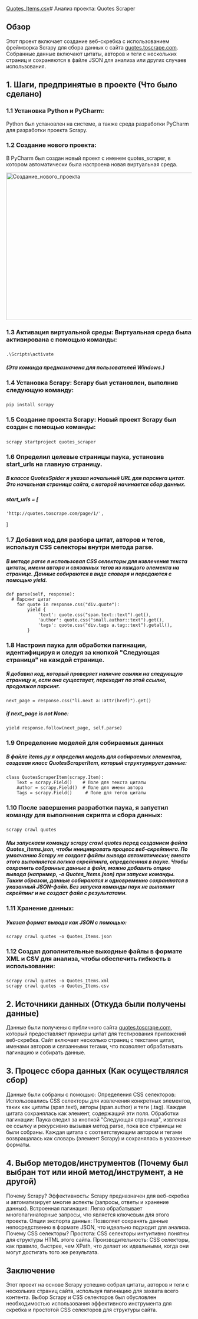 [Quotes_Items.csv](https://github.com/user-attachments/files/17604579/Quotes_Items.csv)# Анализ проекта: Quotes Scraper

## Обзор
Этот проект включает создание веб-скребка с использованием фреймворка Scrapy для сбора данных с сайта [quotes.toscrape.com](http://quotes.toscrape.com). Собранные данные включают цитаты, авторов и теги с нескольких страниц и сохраняются в файле JSON для анализа или других случаев использования.
## 1. Шаги, предпринятые в проекте (Что было сделано)
### 1.1 Установка Python и PyCharm: 
Python был установлен на системе, а также среда разработки PyCharm для разработки проекта Scrapy.
### 1.2 Создание нового проекта: 
В PyCharm был создан новый проект с именем quotes_scraper, в котором автоматически была настроена новая виртуальная среда.

<img src="https://github.com/user-attachments/assets/7704cd0f-b605-4127-b29c-25af2974ddf0" alt="Создание_нового_проекта" style="width:600px; height:400px;">

### 1.3 Активация виртуальной среды: Виртуальная среда была активирована с помощью команды:
##### 
    .\Scripts\activate
##### (Эта команда предназначена для пользователей Windows.)
### 1.4 Установка Scrapy: Scrapy был установлен, выполнив следующую команду:
##### 
    pip install scrapy
### 1.5 Создание проекта Scrapy: Новый проект Scrapy был создан с помощью команды:
##### 
    scrapy startproject quotes_scraper
### 1.6 Определил целевые страницы паука, установив start_urls на главную страницу.
##### В классе QuotesSpider я указал начальный URL для парсинга цитат. Это начальная страница сайта, с которой начинается сбор данных.
##### start_urls = [
    'http://quotes.toscrape.com/page/1/',  
]
### 1.7 Добавил код для разбора цитат, авторов и тегов, используя CSS селекторы внутри метода parse.
##### В методе parse я использовал CSS селекторы для извлечения текста цитаты, имени автора и связанных тегов из каждого элемента на странице. Данные собираются в виде словаря и передаются с помощью yield.
##### 
    def parse(self, response):
      # Парсинг цитат
        for quote in response.css("div.quote"):
            yield {
                'text': quote.css("span.text::text").get(),
                'author': quote.css("small.author::text").get(),
                'tags': quote.css("div.tags a.tag::text").getall(),
            }
### 1.8 Настроил паука для обработки пагинации, идентифицируя и следуя за кнопкой "Следующая страница" на каждой странице.
##### Я добавил код, который проверяет наличие ссылки на следующую страницу и, если она существует, переходит по этой ссылке, продолжая парсинг.
#####
    next_page = response.css("li.next a::attr(href)").get()
##### if next_page is not None:
    yield response.follow(next_page, self.parse)
### 1.9 Определение моделей для собираемых данных
##### В файле items.py я определил модель для собираемых элементов, создавая класс QuotesScraperItem, который структурирует данные:
##### 
    class QuotesScraperItem(scrapy.Item):
        Text = scrapy.Field()    # Поле для текста цитаты
        Author = scrapy.Field()  # Поле для имени автора
        Tags = scrapy.Field()     # Поле для тегов цитаты
### 1.10 После завершения разработки паука, я запустил команду для выполнения скрипта и сбора данных:
##### 
    scrapy crawl quotes
##### Мы запускаем команду scrapy crawl quotes перед созданием файла Quotes_Items.json, чтобы инициировать процесс веб-скрейпинга. По умолчанию Scrapy не создает файлы вывода автоматически; вместо этого выполняется логика скрейпинга, определенная в пауке. Чтобы сохранить собранные данные в файл, можно добавить опцию вывода (например, -o Quotes_Items.json) при запуске команды. Таким образом, данные собираются и одновременно сохраняются в указанный JSON-файл. Без запуска команды паук не выполнит скрейпинг и не создаст файл с результатами.

### 1.11 Хранение данных:
##### Указал формат вывода как JSON с помощью:
##### 
    scrapy crawl quotes -o Quotes_Items.json

### 1.12 Создал дополнительные выходные файлы в формате XML и CSV для анализа, чтобы обеспечить гибкость в использовании:
##### 
    scrapy crawl quotes -o Quotes_Items.xml 
    scrapy crawl quotes -o Quotes_Items.csv

## 2. Источники данных (Откуда были получены данные)
Данные были получены с публичного сайта [quotes.toscrape.com](http://quotes.toscrape.com), который предоставляет примеры цитат для тестирования приложений веб-скребка. Сайт включает несколько страниц с текстами цитат, именами авторов и связанными тегами, что позволяет обрабатывать пагинацию и собирать данные.

## 3. Процесс сбора данных (Как осуществлялся сбор)
Данные были собраны с помощью:
Определения CSS селекторов: Использовались CSS селекторы для извлечения конкретных элементов, таких как цитаты (span.text), авторы (span.author) и теги (.tag). Каждая цитата сохранялась как элемент, содержащий эти поля.
Обработки пагинации: Паука следил за кнопкой "Следующая страница", извлекая ее ссылку и рекурсивно вызывая метод parse, пока все страницы не были собраны.
Каждая цитата с соответствующим автором и тегами возвращалась как словарь (элемент Scrapy) и сохранялась в указанные форматы.

## 4. Выбор методов/инструментов (Почему был выбран тот или иной метод/инструмент, а не другой)
Почему Scrapy?
Эффективность: Scrapy предназначен для веб-скребка и автоматизирует многие аспекты (запросы, ответы и хранение данных).
Встроенная пагинация: Легко обрабатывает многопагинаторные запросы, что является ключевым для этого проекта.
Опции экспорта данных: Позволяет сохранять данные непосредственно в формате JSON, что идеально подходит для анализа.
Почему CSS селекторы?
Простота: CSS селекторы интуитивно понятны для структуры HTML этого сайта.
Производительность: CSS селекторы, как правило, быстрее, чем XPath, что делает их идеальными, когда они могут достигать того же результата.

## Заключение
Этот проект на основе Scrapy успешно собрал цитаты, авторов и теги с нескольких страниц сайта, используя пагинацию для захвата всего контента. Выбор Scrapy и CSS селекторов был обусловлен необходимостью использования эффективного инструмента для скребка и простотой CSS селекторов для структуры сайта.





